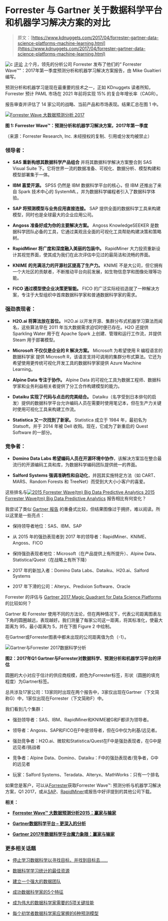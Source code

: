 # Forrester 与 Gartner 关于数据科学平台和机器学习解决方案的对比

> 原文：[https://www.kdnuggets.com/2017/04/forrester-gartner-data-science-platforms-machine-learning.html](https://www.kdnuggets.com/2017/04/forrester-gartner-data-science-platforms-machine-learning.html)

![c](../Images/3d9c022da2d331bb56691a9617b91b90.png) [评论](#comments) 上个月，领先的分析公司 Forrester 发布了他们的“ Forrester Wave™”：2017年第一季度预测分析和机器学习解决方案报告，由 Mike Gualtieri 编写。

预测分析和机器学习是现在最重要的技术之一，正如 KDnuggets 读者所知，Forrester 预计 PAML 市场在 2021 年前将实现 15% 的复合年增长率（CAGR）。

报告审查并评估了 14 家公司的战略、当前产品和市场表现。结果汇总在图 1 中。

[![Forrester Wave 大数据预测分析 2017](../Images/35eba97f7945a69e0d18abe7bc7ea518.png)](https://www.forrester.com/report/The+Forrester+Wave+Predictive+Analytics+And+Machine+Learning+Solutions+Q1+2017/-/E-RES129452)

**图 1: Forrester Wave™：预测分析和机器学习解决方案，2017年第一季度**

（来源：Forrester Research, Inc. 未经授权的复制、引用或分发均被禁止）

### 领导者：

+   **SAS 重新构想其数据科学产品组合** 并将其数据科学解决方案整合到 SAS Visual Suite 下。它将世界一流的数据准备、可视化、数据分析、模型构建和模型部署集于一体。

+   **IBM 喜爱开源。** SPSS 仍然是 IBM 数据科学平台的核心，但 IBM 还推出了来自 Spark 技术中心的 SystemML，并为数据科学编程者引入了数据科学体验。

+   **SAP 将预测模型与业务应用直接连接。** SAP 提供全面的数据科学工具来构建模型，同时也是全球最大的企业应用公司。

+   **Angoss 准备好成为你的主要解决方案。** Angoss KnowledgeSEEKER 是数据科学团队必备的工具，它通过美观且全面的可视化工具帮助构建决策和策略树。

+   **RapidMiner 将广度和深度融入美丽的包装中。** RapidMiner 大力投资重新设计其视觉界面，使其成为我们在此次评估中见过的最简洁和流畅的界面。

+   **KNIME 的充满活力的开源社区提高了生产力。** KNIME 不是大公司，但它拥有一个大社区的贡献者，不断推动平台向前发展，如生物信息学和图像处理等功能。

+   **FICO 通过模型使企业决策更智能。** FICO 的广泛实际经验造就了一种解决方案，专注于大型组织中首席数据科学家和普通数据科学家的需求。

### 强劲表现者：

+   **H2O.ai 将算法放在首位。** H2O.ai 以开发开源、集群分布式机器学习算法而闻名，这些算法早在 2011 年当大数据需求迫切时便已存在。H2O 还提供 Sparkling Water 用于在 Apache Spark 上创建、管理和运行工作流，并提供 Steam 用于部署模型。

+   **Microsoft 不仅仅是企业的 R 解决方案。** Microsoft 为希望使用 R 编程语言的 数据科学家 提供 Microsoft R，该语言支持可调用的集群分布式算法。它还为希望使用更传统可视化开发工具的数据科学家提供 Azure Machine Learning。

+   **Alpine Data 专注于协作。** Alpine Data 的可视化工具为数据工程师、数据科学家和业务利益相关者提供了分工合作构建模型的能力。

+   **Dataiku 实现了代码与点击的完美结合。** Dataiku（名字受到日本俳句的启发）提供的数据科学平台允许编码人员在需要时使用笔记本，但在生产力关键时使用可视化工具来构建工作流。

+   **Statistica 又一次找到了新家。** Statistica 成立于 1984 年，最初名为 Statsoft，并于 2014 年被 Dell 收购。现在，它成为了新重启的 Quest Software 的一部分。

### 竞争者：

+   **Domino Data Labs 希望编码人员在开源环境中协作**，该解决方案旨在整合最流行的开源编码工具和库，为数据科学编码团队提供统一的界面。

+   **Salford Systems 强调准确性和自动化**，并因其实施特定方法（如 CART、MARS、Random Forests 和 TreeNet）而受到大大小小客户的喜爱。

这些排名与[![2015 Forrester Wave(tm) Big Data Predictive Analytics](../Images/d8dfb01fec66e1ef7b0ddb032a60512b.png) 2015 Forrester Wave(tm) Big Data Predictive Analytics](/2015/04/forrester-wave-big-data-predictive-analytics-gainers-losers.html) 报告相比有何变化？

我尝试了类似 [Gartner 报告](/2017/02/gartner-2017-mq-data-science-platforms-gainers-losers.html) 的重叠式比较，但结果图像过于拥挤，难以阅读。所以这里是一些亮点：

+   保持领导者地位：SAS、IBM、SAP

+   从 2015 年的强劲表现者到 2017 年的领导者：RapidMiner、KNIME、Angoss、FICO

+   保持强劲表现者地位：Microsoft（在产品提供上有所提升）、Alpine Data、Statistica/Quest（在战略上有所下降）

+   2017 年的新加入者：Domino Data Labs、Dataiku、H20.ai、Salford Systems

+   2017 年下滑的公司：Alteryx、Predixion Software、Oracle

Forrester 的评估与 [Gartner 2017 Magic Quadrant for Data Science Platforms](/2017/02/gartner-2017-mq-data-science-platforms-gainers-losers.html) 的比较如何？

Gartner 和 Forrester 使用不同的方法论，但在两种情况下，代表公司距离图表左下角的圆圈越远，表现越好。我们测量了每家公司这一距离，将其标准化，使最大距离为 95，最小距离为 5，并在下图 Figure 2 中绘制。

在Gartner或Forrester图表中都未出现的公司距离值为负（-1）。

![Gartner与Forrester 2017数据科学分析](../Images/3e3a6c08cadbfaeabdf695d77bf4bf40.png)

**图2：2017年Q1 Gartner与Forrester对数据科学、预测分析和机器学习平台的评估**

圆圈的大小对应于估计的供应商规模，颜色为Forrester标签，形状（圆圈的填充程度）为Gartner标签。

总共涉及17家公司：13家同时出现在两个报告中，3家仅出现在Gartner（下文简称G）中，1家仅出现在Forrester（下文简称F）中。

我们看到几个集群：

+   强劲领导者：SAS、IBM、RapidMiner和KNIME被G和F都评为领导者。

+   领导者：Angoss、SAP和FICO在F中是领导者，但在G中仅为利基/远见者。

+   强劲竞争者：H2O.ai、微软和Statistica/Quest在F中是强劲表现者，在G中是远见者/挑战者

+   竞争者：Alpine Data、Domino、Dataiku：F中的强劲表现者/竞争者，G中的远见者

+   玩家：Salford Systems、Teradata、Alteryx、MathWorks：只有一个排名

如果您是客户，可以从[Forrester](https://www.forrester.com/report/The+Forrester+Wave+Predictive+Analytics+And+Machine+Learning+Solutions+Q1+2017/-/E-RES129452)获取Forrester Wave™: 预测分析与机器学习解决方案，Q1 2017，或从[SAP](https://assets.cdn.sap.com/sapcom/docs/2017/03/6cd842e0-ac7c-0010-82c7-eda71af511fa.pdf)、[RapidMiner](https://rapidminer.com/resource/forrester-wave-predictive-analytics-machine-learning/)或报告中好评提到的其他公司下载。

**相关：**

+   [**Forrester Wave™ 大数据预测分析2015：赢家与输家**](/2015/04/forrester-wave-big-data-predictive-analytics-gainers-losers.html)

+   [**Gartner数据科学平台 – 更深入的分析**](/2017/03/thomaswdinsmore-gartner-data-science-platforms.html)

+   [**Gartner 2017年数据科学平台魔力象限：赢家与输家**](/2017/02/gartner-2017-mq-data-science-platforms-gainers-losers.html)

### 更多相关话题

+   [停止学习数据科学以寻找目标，并找到目标去……](https://www.kdnuggets.com/2021/12/stop-learning-data-science-find-purpose.html)

+   [数据科学学习统计的最佳资源](https://www.kdnuggets.com/2021/12/springboard-top-resources-learn-data-science-statistics.html)

+   [建立一个强大的数据团队](https://www.kdnuggets.com/2021/12/build-solid-data-team.html)

+   [成功数据科学家的5个特征](https://www.kdnuggets.com/2021/12/5-characteristics-successful-data-scientist.html)

+   [成为伟大的数据科学家需要的5项关键技能](https://www.kdnuggets.com/2021/12/5-key-skills-needed-become-great-data-scientist.html)

+   [每个初学者数据科学家应掌握的6种预测模型](https://www.kdnuggets.com/2021/12/6-predictive-models-every-beginner-data-scientist-master.html)
